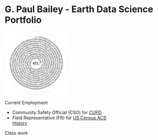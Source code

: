 # G. Paul Bailey - Earth Data Science Portfolio
<img src="https://github.com/gpb3037/gpb3037.github.io/blob/87f905ddab695eb5087e20aab6cbd195a71fb6a8/img/gpb-pi-777wm.jpg" alt="piFspiral" width="200" height="200" >
 
 Current Employment
 
<div>
  <ul>
    <li>Community Safety Official (CSO) for <a href="https://www.colorado.edu/police/" target="_blank">CUPD</a></li>
    <li>Field Representative (FR) for <a href="https://www.census.gov/programs-surveys/acs/" target="_blank">US Census ACS</a></li>
    <a href="https://www.linkedin.com/in/gpaulbailey/" target="_blank">History</a>
  </ul>
 
</div> 
Class work
